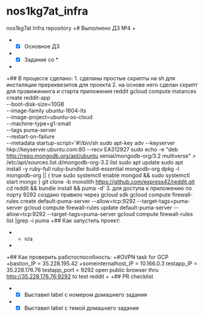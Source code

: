 # nos1kg7at_infra
nos1kg7at Infra repository
+# Выполнено ДЗ №4
+
+ - [x] Основное ДЗ
+ - [x] Задание со *
+
+## В процессе сделано:
    1. сделаны простые скрипты на sh для инсталяции пререквезитов для проекта
    2. на основе него сделан скрипт для провижининга и старта приложения reddit
	gcloud compute instances create reddit-app\
  --boot-disk-size=10GB \
  --image-family ubuntu-1604-lts \
  --image-project=ubuntu-os-cloud \
  --machine-type=g1-small \
  --tags puma-server \
  --restart-on-failure \
  --metadata startup-script='#!/bin/sh
sudo apt-key adv --keyserver hkp://keyserver.ubuntu.com:80 --recv EA312927
sudo echo -e "deb http://repo.mongodb.org/apt/ubuntu xenial/mongodb-org/3.2 multiverse" > /etc/apt/sources.list.d/mongodb-org-3.2.list
sudo apt update
sudo apt install -y ruby-full ruby-bundler build-essential mongodb-org
dpkg -l mongodb-org || {
	true sudo systemctl enable mongod && sudo systemctl start mongo
	}
git clone -b monolith https://github.com/express42/reddit.git
cd reddit && bundle install && puma -d'
    3. для доступа к приложению по порту 9292 создано правило через gcloud sdk
        gcloud compute firewall-rules create default-puma-server --allow=tcp:9292 --target-tags=puma-server
	gcloud compute firewall-rules update default-puma-server --allow=tcp:9292 --target-tags=puma-server
	gcloud compute firewall-rules list |grep -i puma
+## Как запустить проект:
+ - n/a
+

+## Как проверить работоспособность:
+#OVPN task for GCP
+bastion_IP = 35.228.195.42
+someinternalhost_IP = 10.166.0.3
testapp_IP = 35.228.176.76
testapp_port = 9292
open public browser thru http://35.228.176.76:9292 to test reddit
+
+## PR checklist
+ - [x] Выставил label с номером домашнего задания
+ - [x] Выставил label с темой домашнего задания
